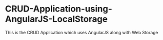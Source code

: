 # CRUD-Application-using-AngularJS-LocalStorage
This is the CRUD Application which uses AngularJS along with Web Storage
